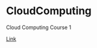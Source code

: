 # CloudComputing
Cloud Computing Course 1

[Link](https://github.com/JackOrzikulov/CloudComputing/blob/f15a1565652932e210e5cedf8e8a9d1c53af39bf/Practice_Mrk.ipynb) 

<script src="https://gist.github.com/JackOrzikulov/b6c6d6323bf0c5309a5b1d3303a46fcc.js"></script>
